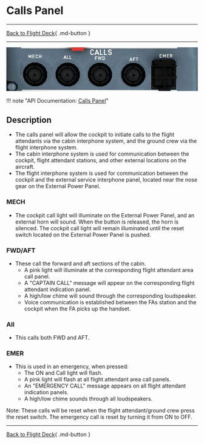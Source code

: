 # Calls Panel

---

[Back to Flight Deck](../index.md){ .md-button }

---

![Calls Panel](../../../assets/a32nx-briefing/overhead-panel/Calls-Panel.jpg "Calls Panel")

!!! note "API Documentation: [Calls Panel](../../../../fbw-a32nx/a32nx-api/a32nx-flightdeck-api.md#calls-panel)"

## Description

- The calls panel will allow the cockpit to initiate calls to the flight attendants via the cabin interphone system, and the ground crew via the flight interphone system.
- The cabin interphone system is used for communication between the cockpit, flight attendant stations, and other external locations on the aircraft.
- The flight interphone system is used for communication between the cockpit and the external service interphone panel, located near the nose gear on the External Power Panel.

### MECH

- The cockpit call light will illuminate on the External Power Panel, and an external horn will sound. When the button is released, the horn is silenced. The cockpit call light will remain illuminated until the reset switch located on the External Power Panel is pushed.

### FWD/AFT

- These call the forward and aft sections of the cabin.
    - A pink light will illuminate at the corresponding flight attendant area call panel.
    - A "CAPTAIN CALL" message will appear on the corresponding flight attendant indication panel.
    - A high/low chime will sound through the corresponding loudspeaker.
    - Voice communication is established between the FAs station and the cockpit when the FA picks up the handset.

### All

- This calls both FWD and AFT.

### EMER

- This is used in an emergency, when pressed:
    - The ON and Call light will flash.
    - A pink light will flash at all flight attendant area call panels.
    - An "EMERGENCY CALL" message appears on all flight attendant indication panels.
    - A high/low chime sounds through all loudspeakers.

Note: These calls will be reset when the flight attendant/ground crew press the reset switch. The emergency call is reset by turning it from ON to OFF.

---

[Back to Flight Deck](../index.md){ .md-button }
